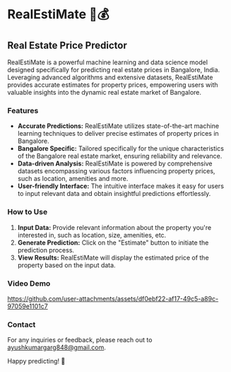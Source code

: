 # RealEstiMate 🏡💰

## Real Estate Price Predictor 

RealEstiMate is a powerful machine learning and data science model designed specifically for predicting real estate prices in Bangalore, India. Leveraging advanced algorithms and extensive datasets, RealEstiMate provides accurate estimates for property prices, empowering users with valuable insights into the dynamic real estate market of Bangalore.

### Features

- **Accurate Predictions:** RealEstiMate utilizes state-of-the-art machine learning techniques to deliver precise estimates of property prices in Bangalore.
- **Bangalore Specific:** Tailored specifically for the unique characteristics of the Bangalore real estate market, ensuring reliability and relevance.
- **Data-driven Analysis:** RealEstiMate is powered by comprehensive datasets encompassing various factors influencing property prices, such as location, amenities and more.
- **User-friendly Interface:** The intuitive interface makes it easy for users to input relevant data and obtain insightful predictions effortlessly.

### How to Use

1. **Input Data:** Provide relevant information about the property you're interested in, such as location, size, amenities, etc.
2. **Generate Prediction:** Click on the "Estimate" button to initiate the prediction process.
3. **View Results:** RealEstiMate will display the estimated price of the property based on the input data.

### Video Demo

https://github.com/user-attachments/assets/df0ebf22-af17-49c5-a89c-97059e1101c7

### Contact

For any inquiries or feedback, please reach out to ayushkumargarg848@gmail.com.

Happy predicting! 🚀
